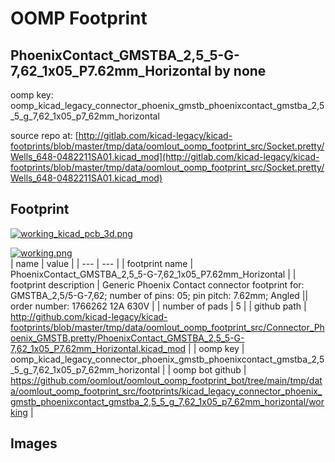 # OOMP Footprint  
## PhoenixContact_GMSTBA_2,5_5-G-7,62_1x05_P7.62mm_Horizontal  by none  
  
oomp key: oomp_kicad_legacy_connector_phoenix_gmstb_phoenixcontact_gmstba_2,5_5_g_7,62_1x05_p7_62mm_horizontal  
  
source repo at: [http://gitlab.com/kicad-legacy/kicad-footprints/blob/master/tmp/data/oomlout_oomp_footprint_src/Socket.pretty/Wells_648-0482211SA01.kicad_mod](http://gitlab.com/kicad-legacy/kicad-footprints/blob/master/tmp/data/oomlout_oomp_footprint_src/Socket.pretty/Wells_648-0482211SA01.kicad_mod)  
## Footprint  
  
[![working_kicad_pcb_3d.png](working_kicad_pcb_3d_600.png)](working_kicad_pcb_3d.png)  
  
[![working.png](working_600.png)](working.png)  
| name | value | 
| --- | --- | 
| footprint name | PhoenixContact_GMSTBA_2,5_5-G-7,62_1x05_P7.62mm_Horizontal | 
| footprint description | Generic Phoenix Contact connector footprint for: GMSTBA_2,5/5-G-7,62; number of pins: 05; pin pitch: 7.62mm; Angled || order number: 1766262 12A 630V | 
| number of pads | 5 | 
| github path | http://github.com/kicad-legacy/kicad-footprints/blob/master/tmp/data/oomlout_oomp_footprint_src/Connector_Phoenix_GMSTB.pretty/PhoenixContact_GMSTBA_2,5_5-G-7,62_1x05_P7.62mm_Horizontal.kicad_mod | 
| oomp key | oomp_kicad_legacy_connector_phoenix_gmstb_phoenixcontact_gmstba_2,5_5_g_7,62_1x05_p7_62mm_horizontal | 
| oomp bot github | https://github.com/oomlout/oomlout_oomp_footprint_bot/tree/main/tmp/data/oomlout_oomp_footprint_src/footprints/kicad_legacy_connector_phoenix_gmstb_phoenixcontact_gmstba_2,5_5_g_7,62_1x05_p7_62mm_horizontal/working | 
## Images  

